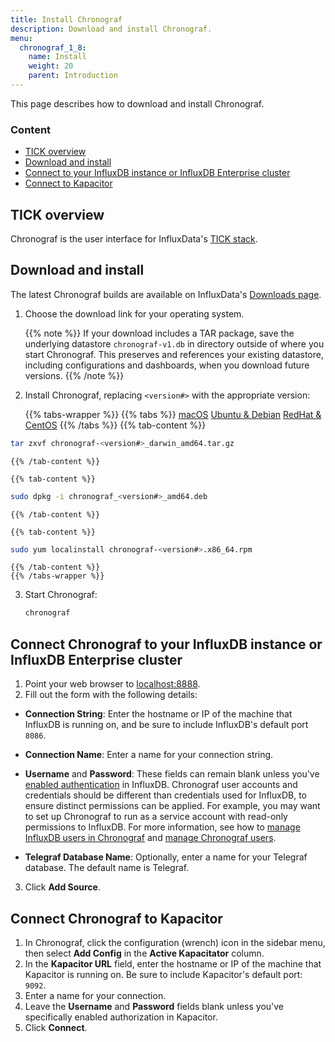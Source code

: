 ```yaml
---
title: Install Chronograf
description: Download and install Chronograf.
menu:
  chronograf_1_8:
    name: Install
    weight: 20
    parent: Introduction
---
```


This page describes how to download and install Chronograf.

### Content

* [TICK overview](#tick-overview)
* [Download and install](#download-and-install)
* [Connect to your InfluxDB instance or InfluxDB Enterprise cluster](#connect-chronograf-to-your-influxdb-instance-or-influxdb-enterprise-cluster)
* [Connect to Kapacitor](#connect-chronograf-to-kapacitor)

## TICK overview

Chronograf is the user interface for InfluxData's [TICK stack](https://www.influxdata.com/time-series-platform/).

## Download and install

The latest Chronograf builds are available on InfluxData's [Downloads page](https://portal.influxdata.com/downloads).

1. Choose the download link for your operating system.

    {{% note %}}
If your download includes a TAR package, save the underlying datastore `chronograf-v1.db` in directory outside of where you start Chronograf. This preserves and references your existing datastore, including configurations and dashboards, when you download future versions.
    {{% /note %}}

2. Install Chronograf, replacing `<version#>` with the appropriate version:

    {{% tabs-wrapper %}}
    {{% tabs %}}
[macOS](#)
[Ubuntu & Debian](#)
[RedHat & CentOS](#)
    {{% /tabs %}}
    {{% tab-content %}}
```sh
tar zxvf chronograf-<version#>_darwin_amd64.tar.gz
```
    {{% /tab-content %}}

    {{% tab-content %}}
```sh
sudo dpkg -i chronograf_<version#>_amd64.deb
```
    {{% /tab-content %}}

    {{% tab-content %}}
```sh
sudo yum localinstall chronograf-<version#>.x86_64.rpm
```
    {{% /tab-content %}}
    {{% /tabs-wrapper %}}

3. Start Chronograf:

    ```sh
    chronograf
    ```

## Connect Chronograf to your InfluxDB instance or InfluxDB Enterprise cluster

1. Point your web browser to [localhost:8888](http://localhost:8888).
2. Fill out the form with the following details:
  * **Connection String**: Enter the hostname or IP of the machine that InfluxDB is running on, and be sure to include InfluxDB's default port `8086`.
  * **Connection Name**: Enter a name for your connection string.
  * **Username** and **Password**: These fields can remain blank unless you've [enabled authentication](/influxdb/v1.8/administration/authentication_and_authorization) in InfluxDB. Chronograf user accounts and credentials should be different than credentials used for InfluxDB, to ensure distinct permissions can be applied. For example, you may want to set up Chronograf to run as a service account with read-only permissions to InfluxDB. For more information, see how to [manage InfluxDB users in Chronograf](/chronograf/v1.8/administration/managing-influxdb-users/) and [manage Chronograf users](/chronograf/v1.8/administration/managing-chronograf-users/).

  * **Telegraf Database Name**: Optionally, enter a name for your Telegraf database. The default name is Telegraf.
3. Click **Add Source**.

## Connect Chronograf to Kapacitor

1. In Chronograf, click the configuration (wrench) icon in the sidebar menu, then select **Add Config** in the **Active Kapacitator** column.
2. In the **Kapacitor URL** field, enter the hostname or IP of the machine that Kapacitor is running on. Be sure to include Kapacitor's default port: `9092`.
3. Enter a name for your connection.
4. Leave the **Username** and **Password** fields blank unless you've specifically enabled authorization in Kapacitor.
5. Click **Connect**.
